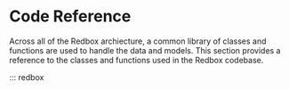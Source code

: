 # Code Reference

Across all of the Redbox archiecture, a common library of classes and functions are used to handle the data and models. This section provides a reference to the classes and functions used in the Redbox codebase.

::: redbox
